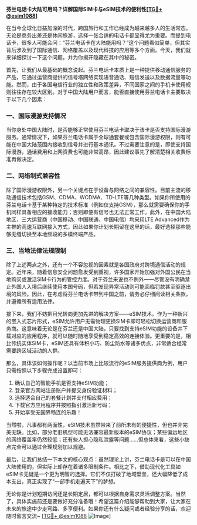 **芬兰电话卡大陆可用吗？详解国际SIM卡与eSIM技术的便利性[[TG💪+ @esim1088](https://t.me/s/esim1088)]**

在当今全球化日益加深的时代，跨国旅行和工作已经成为越来越多人的生活常态。无论是商务出差还是休闲旅游，选择一张合适的电话卡都显得尤为重要。而提到电话卡，很多人可能会问：“芬兰电话卡在大陆能用吗？”这个问题看似简单，但其实背后涉及到了国际通信、网络覆盖以及现代科技的应用等多个方面。今天，我们就来详细探讨一下这个问题，并为你揭开隐藏在其中的秘密。

首先，让我们从最基础的概念说起。芬兰电话卡本质上是一种提供移动通信服务的产品，它通过运营商提供的信号塔网络实现语音通话、短信发送以及数据流量等功能。然而，由于各国电信行业的独立性和政策差异，不同国家之间的手机卡使用规则往往存在较大区别。对于中国大陆用户而言，能否直接使用芬兰电话卡主要取决于以下几个因素：

### 一、国际漫游支持情况

当你身处中国大陆时，是否能够正常使用芬兰电话卡取决于该卡是否支持国际漫游服务。通常情况下，如果芬兰电话卡属于全球通套餐或包含国际漫游权限，则有可能在中国大陆范围内接收到信号并进行基本通讯。不过需要注意的是，即使支持国际漫游，通话费用和上网资费也可能非常高昂，因此建议事先了解清楚相关收费标准再做决定。

### 二、网络制式兼容性

除了国际漫游权限外，另一个关键点在于设备与网络之间的兼容性。目前主流的移动通信技术包括GSM、CDMA、WCDMA、TD-LTE等几种类型。如果你所使用的芬兰电话卡基于某种特定的技术标准（例如仅支持GSM），那么就需要确保你的手机同样具备相应的接收能力；否则即便有信号也无法正常工作。此外，在中国大陆地区，三大运营商（中国移动、中国联通、中国电信）均采用LTE Advanced作为主推的高速互联网接入方式，因此如果你计划长期留在这里的话，最好选择那些能够无缝切换至本地频段的多模终端产品。

### 三、当地法律法规限制

除了上述两点之外，还有一个不容忽视的因素就是各国政府对跨境通信活动的规定。近年来，随着信息安全问题愈发受到重视，许多国家开始加强对外国公民在当地购买或激活SIM卡行为的管控力度。对于芬兰来说也不例外——尽管没有明确禁止外国人入境后继续使用本国号码，但若发现异常活动则可能面临罚款甚至驱逐出境的风险。因此，在考虑将芬兰电话卡带到中国之前，请务必仔细阅读相关条款，并遵循所有适用法律。

接下来，我们不妨把目光转向更加先进的解决方案——eSIM技术。作为一种新兴的嵌入式芯片形式，eSIM允许用户无需物理更换SIM卡即可轻松切换运营商和服务商。这意味着无论是在芬兰还是中国大陆，只要找到支持eSIM功能的设备并下载对应的应用程序，就可以随时随地享受到稳定高效的连接体验。更重要的是，相比传统实体SIM卡，eSIM还具有体积小巧、防尘防水等诸多优点，非常适合经常需要跨区域活动的人群。

那么，具体该如何操作呢？以当前市场上比较流行的eSIM服务提供商为例，用户只需按照以下步骤完成设置即可：

1. 确认自己的智能手机是否支持eSIM功能；
2. 登录官方网站注册账户并提交身份验证材料；
3. 选择适合自己的套餐计划并支付相应费用；
4. 下载官方应用程序并按照指引激活新号码；
5. 开始享受无国界畅连的乐趣！

当然啦，凡事都有两面性，eSIM技术虽然带来了前所未有的便捷性，但也并非完美无缺。比如，部分老旧机型可能无法兼容最新版本的eSIM协议；某些偏远地区的网络覆盖率仍然较低；还有些人担心隐私泄露等问题……但总体来看，这些小缺点完全可以通过合理规划加以规避。

最后，让我们总结一下本文的核心观点：虽然理论上讲，芬兰电话卡是可以在中国大陆使用的，但实际上却存在着诸多限制条件。相比之下，借助现代化工具如eSIM卡无疑是一个更为明智的选择。它们不仅打破了地域壁垒，还大幅降低了成本支出，真正实现了“一部手机走遍天下”的梦想。

无论你是计划短期访问还是长期定居，都可以根据自身需求灵活调整方案。当然了，具体实施前还是要做好充分准备哦！希望这篇介绍能够帮助到大家，让大家在未来的旅途中少走弯路、多享便利。如果你还有什么疑问或者经验分享的话，欢迎随时留言交流~ [[TG💪+ @esim1088](https://t.me/s/esim1088) ![Image](https://i.postimg.cc/4NQfJmqS/Snipaste-2025-05-13-00-14-12.png)]
